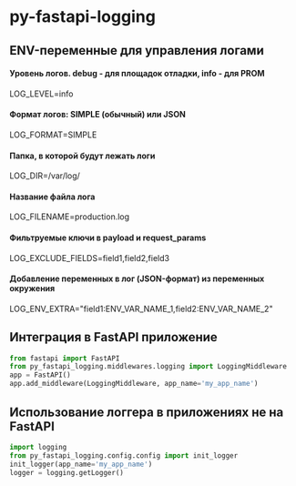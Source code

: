 # py-fastapi-logging

## ENV-переменные для управления логами
#### Уровень логов. debug - для площадок отладки, info - для PROM
LOG_LEVEL=info
#### Формат логов: SIMPLE (обычный) или JSON
LOG_FORMAT=SIMPLE
#### Папка, в которой будут лежать логи
LOG_DIR=/var/log/<APP NAME>
#### Название файла лога
LOG_FILENAME=production.log
#### Фильтруемые ключи в payload и request_params
LOG_EXCLUDE_FIELDS=field1,field2,field3
#### Добавление переменных в лог (JSON-формат) из переменных окружения
LOG_ENV_EXTRA="field1:ENV_VAR_NAME_1,field2:ENV_VAR_NAME_2"


## Интеграция в FastAPI приложение
```python
from fastapi import FastAPI
from py_fastapi_logging.middlewares.logging import LoggingMiddleware
app = FastAPI()
app.add_middleware(LoggingMiddleware, app_name='my_app_name')
```

## Использование логгера в приложениях не на FastAPI
```python
import logging
from py_fastapi_logging.config.config import init_logger
init_logger(app_name='my_app_name')
logger = logging.getLogger()
```

